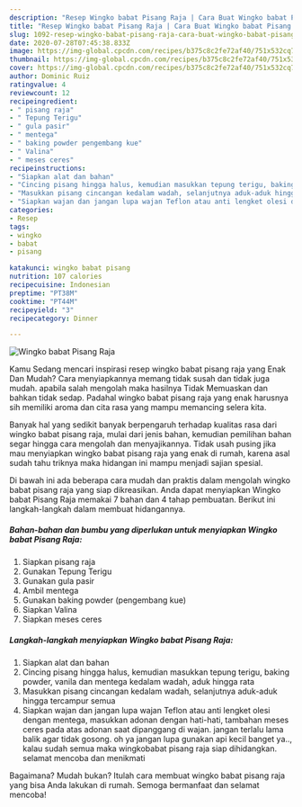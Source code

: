 ```yaml
---
description: "Resep Wingko babat Pisang Raja | Cara Buat Wingko babat Pisang Raja Yang Enak Dan Mudah"
title: "Resep Wingko babat Pisang Raja | Cara Buat Wingko babat Pisang Raja Yang Enak Dan Mudah"
slug: 1092-resep-wingko-babat-pisang-raja-cara-buat-wingko-babat-pisang-raja-yang-enak-dan-mudah
date: 2020-07-28T07:45:38.833Z
image: https://img-global.cpcdn.com/recipes/b375c8c2fe72af40/751x532cq70/wingko-babat-pisang-raja-foto-resep-utama.jpg
thumbnail: https://img-global.cpcdn.com/recipes/b375c8c2fe72af40/751x532cq70/wingko-babat-pisang-raja-foto-resep-utama.jpg
cover: https://img-global.cpcdn.com/recipes/b375c8c2fe72af40/751x532cq70/wingko-babat-pisang-raja-foto-resep-utama.jpg
author: Dominic Ruiz
ratingvalue: 4
reviewcount: 12
recipeingredient:
- " pisang raja"
- " Tepung Terigu"
- " gula pasir"
- " mentega"
- " baking powder pengembang kue"
- " Valina"
- " meses ceres"
recipeinstructions:
- "Siapkan alat dan bahan"
- "Cincing pisang hingga halus, kemudian masukkan tepung terigu, baking powder, vanila dan mentega kedalam wadah, aduk hingga rata"
- "Masukkan pisang cincangan kedalam wadah, selanjutnya aduk-aduk hingga tercampur semua"
- "Siapkan wajan dan jangan lupa wajan Teflon atau anti lengket olesi dengan mentega, masukkan adonan dengan hati-hati, tambahan meses ceres pada atas adonan saat dipanggang di wajan. jangan terlalu lama balik agar tidak gosong. oh ya jangan lupa gunakan api kecil banget ya.., kalau sudah semua maka wingkobabat pisang raja siap dihidangkan. selamat mencoba dan menikmati"
categories:
- Resep
tags:
- wingko
- babat
- pisang

katakunci: wingko babat pisang 
nutrition: 107 calories
recipecuisine: Indonesian
preptime: "PT38M"
cooktime: "PT44M"
recipeyield: "3"
recipecategory: Dinner

---
```



![Wingko babat Pisang Raja](https://img-global.cpcdn.com/recipes/b375c8c2fe72af40/751x532cq70/wingko-babat-pisang-raja-foto-resep-utama.jpg)

Kamu Sedang mencari inspirasi resep wingko babat pisang raja yang Enak Dan Mudah? Cara menyiapkannya memang tidak susah dan tidak juga mudah. apabila salah mengolah maka hasilnya Tidak Memuaskan dan bahkan tidak sedap. Padahal wingko babat pisang raja yang enak harusnya sih memiliki aroma dan cita rasa yang mampu memancing selera kita.



Banyak hal yang sedikit banyak berpengaruh terhadap kualitas rasa dari wingko babat pisang raja, mulai dari jenis bahan, kemudian pemilihan bahan segar hingga cara mengolah dan menyajikannya. Tidak usah pusing jika mau menyiapkan wingko babat pisang raja yang enak di rumah, karena asal sudah tahu triknya maka hidangan ini mampu menjadi sajian spesial.


Di bawah ini ada beberapa cara mudah dan praktis dalam mengolah wingko babat pisang raja yang siap dikreasikan. Anda dapat menyiapkan Wingko babat Pisang Raja memakai 7 bahan dan 4 tahap pembuatan. Berikut ini langkah-langkah dalam membuat hidangannya.

<!--inarticleads1-->

##### Bahan-bahan dan bumbu yang diperlukan untuk menyiapkan Wingko babat Pisang Raja:

1. Siapkan  pisang raja
1. Gunakan  Tepung Terigu
1. Gunakan  gula pasir
1. Ambil  mentega
1. Gunakan  baking powder (pengembang kue)
1. Siapkan  Valina
1. Siapkan  meses ceres




<!--inarticleads2-->

##### Langkah-langkah menyiapkan Wingko babat Pisang Raja:

1. Siapkan alat dan bahan
1. Cincing pisang hingga halus, kemudian masukkan tepung terigu, baking powder, vanila dan mentega kedalam wadah, aduk hingga rata
1. Masukkan pisang cincangan kedalam wadah, selanjutnya aduk-aduk hingga tercampur semua
1. Siapkan wajan dan jangan lupa wajan Teflon atau anti lengket olesi dengan mentega, masukkan adonan dengan hati-hati, tambahan meses ceres pada atas adonan saat dipanggang di wajan. jangan terlalu lama balik agar tidak gosong. oh ya jangan lupa gunakan api kecil banget ya.., kalau sudah semua maka wingkobabat pisang raja siap dihidangkan. selamat mencoba dan menikmati




Bagaimana? Mudah bukan? Itulah cara membuat wingko babat pisang raja yang bisa Anda lakukan di rumah. Semoga bermanfaat dan selamat mencoba!
